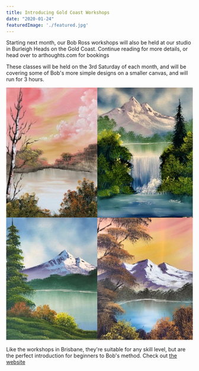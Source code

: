 ```yaml
---
title: Introducing Gold Coast Workshops
date: "2020-01-24"
featuredImage: './featured.jpg'
---
```


Starting next month, our Bob Ross workshops will also be held at our studio in Burleigh Heads on the Gold Coast. Continue reading for more details, or head over to arthoughts.com for bookings

<!-- end -->

These classes will be held on the 3rd Saturday of each month, and will be covering some of Bob's more simple designs on a smaller canvas, and will run for 3 hours. 

![1](./1.jpg)

Like the workshops in Brisbane, they're suitable for any skill level, but are the perfect introduction for beginners to Bob's method. Check out [the website](https://arthoughts.com)